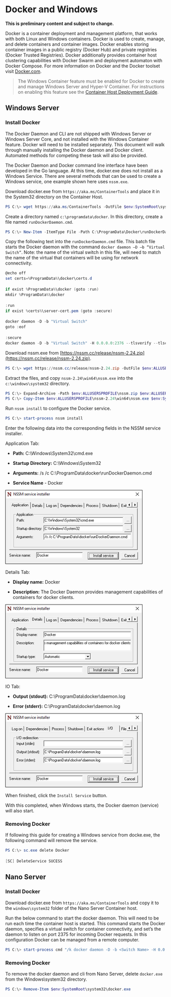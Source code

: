 # Docker and Windows

**This is preliminary content and subject to change.** 

Docker is a container deployment and management platform, that works with both Linux and Windows containers. Docker is used to create, manage, and delete containers and container images. Docker enables storing container images in a public registry (Docker Hub) and private registries (Docker Trusted Registries). Docker additionally provides container host clustering capabilities with Docker Swarm and deployment automaton with Docker Compose. For more information on Docker and the Docker toolset visit [Docker.com](https://www.docker.com/).

> The Windows Container feature must be enabled for Docker to create and manage Windows Server and Hyper-V Container. For instructions on enabling this feature see the [Container Host Deployment Guide](./docker_windows.md).

## Windows Server

### Install Docker <!--1-->

The Docker Daemon and CLI are not shipped with Windows Server or Windows Server Core, and not installed with the Windows Container feature. Docker will need to be installed separately. This document will walk through manually installing the Docker daemon and Docker client. Automated methods for competing these task will also be provided. 

The Docker Daemon and Docker command line interface have been developed in the Go language. At this time, docker.exe does not install as a Windows Service. There are several methods that can be used to create a Windows service, one example shown here uses `nssm.exe`. 

Download docker.exe from `https://aka.ms/ContainerTools` and place it in the System32 directory on the Container Host.

```powershell
PS C:\> wget https://aka.ms/ContainerTools -OutFile $env:SystemRoot\system32\docker.exe
```

Create a directory named `c:\programdata\docker`. In this directory, create a file named `runDockerDaemon.cmd`.

```powershell
PS C:\> New-Item -ItemType File -Path C:\ProgramData\Docker\runDockerDaemon.cmd -Force
```

Copy the following text into the `runDockerDaemon.cmd` file. This batch file starts the Docker daemon with the command `docker daemon –D –b “Virtual Switch”`. Note: the name of the virtual switch in this file, will need to match the name of the virtual that containers will be using for network connectivity.

```powershell
@echo off
set certs=%ProgramData%\docker\certs.d

if exist %ProgramData%\docker (goto :run)
mkdir %ProgramData%\docker

:run
if exist %certs%\server-cert.pem (goto :secure)

docker daemon -D -b "Virtual Switch"
goto :eof

:secure
docker daemon -D -b "Virtual Switch" -H 0.0.0.0:2376 --tlsverify --tlscacert=%certs%\ca.pem --tlscert=%certs%\server-cert.pem --tlskey=%certs%\server-key.pem
```
Download nssm.exe from [https://nssm.cc/release/nssm-2.24.zip](https://nssm.cc/release/nssm-2.24.zip).

```powershell
PS C:\> wget https://nssm.cc/release/nssm-2.24.zip -OutFile $env:ALLUSERSPROFILE\nssm.zip
```

Extract the files, and copy `nssm-2.24\win64\nssm.exe` into the `c:\windows\system32` directory.

```powershell
PS C:\> Expand-Archive -Path $env:ALLUSERSPROFILE\nssm.zip $env:ALLUSERSPROFILE
PS C:\> Copy-Item $env:ALLUSERSPROFILE\nssm-2.24\win64\nssm.exe $env:SystemRoot\system32
```
Run `nssm install` to configure the Docker service.

```powershell
PS C:\> start-process nssm install
```

Enter the following data into the corresponding fields in the NSSM service installer.

Application Tab:

- **Path:** C:\Windows\System32\cmd.exe

- **Startup Directory:** C:\Windows\System32

- **Arguments:** /s /c C:\ProgramData\docker\runDockerDaemon.cmd

- **Service Name** - Docker

![](media/nssm1.png)

Details Tab:

- **Display name:** Docker

- **Description:** The Docker Daemon provides management capabilities of containers for docker clients.


![](media/nssm2.png)

IO Tab:

- **Output (stdout):** C:\ProgramData\docker\daemon.log

- **Error (stderr):** C:\ProgramData\docker\daemon.log


![](media/nssm3.png)

When finished, click the `Install Service` button.

With this completed, when Windows starts, the Docker daemon (service) will also start.

### Removing Docker <!--1-->

If following this guide for creating a Windows service from docke.exe, the following command will remove the service.

```powershell
PS C:\> sc.exe delete Docker

[SC] DeleteService SUCESS
```

## Nano Server

### Install Docker <!--2-->

Download docker.exe from `https://aka.ms/ContainerTools` and copy it to the `windows\system32` folder of the Nano Server Container host.

Run the below command to start the docker daemon. This will need to be run each time the container host is started. This command starts the Docker daemon, specifies a virtual switch for container connectivity, and set’s the daemon to listen on port 2375 for incoming Docker requests. In this configuration Docker can be managed from a remote computer.

```powershell
PS C:\> start-process cmd "/k docker daemon -D -b <Switch Name> -H 0.0.0.0:2375”
```

### Removing Docker <!--2-->

To remove the docker daemon and cli from Nano Server, delete `docker.exe` from the Windows\system32 directory.

```powershell
PS C:\> Remove-Item $env:SystemRoot\system32\docker.exe
``` 
